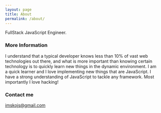 ```yaml
---
layout: page
title: About
permalink: /about/
---
```


FullStack JavaScript Engineer.

### More Information

I understand that a typical developer knows less than 10% of vast web technologies out there, and what is more important than knowing certain technology is to quickly learn new things in the dynamic environment. I am a quick learner and I love implementing new things that are JavaScript. I have a strong understanding of JavaScript to tackle any framework. Most importantly I love hacking!

### Contact me

[imskojs@gmail.com](mailto:imskojs@gmail.com)